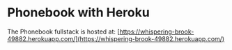 # Phonebook with Heroku

The Phonebook fullstack is hosted at: [https://whispering-brook-49882.herokuapp.com/](https://whispering-brook-49882.herokuapp.com/)
